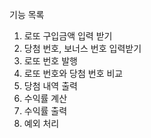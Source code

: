 기능 목록

1. 로또 구입금액 입력 받기
2. 당첨 번호, 보너스 번호 입력받기
3. 로또 번호 발행
4. 로또 번호와 당첨 번호 비교
5. 당첨 내역 출력
6. 수익률 계산
7. 수익률 출력
8. 예외 처리